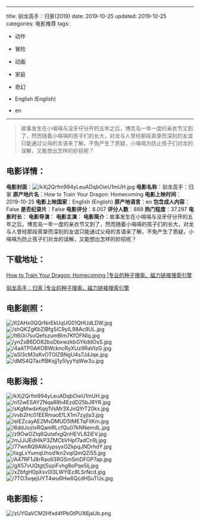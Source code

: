 
---
title: 驯龙高手：归家(2019)
date: 2019-10-25
updated: 2019-10-25
categories: 电影推荐
tags:
- 动作
- 冒险
- 动画
- 家庭
- 奇幻

- English (English)
- en
---


> 故事发生在小嗝嗝与没牙仔分开的五年之后，博克岛一年一度的亲衣节又到了，然而随着小嗝嗝的孩子们的长大，对龙与人曾经那段真挚而深刻的友谊只能通过父母的言语来了解，不免产生了质疑，小嗝嗝为防止孩子们对龙的误解，又能想出怎样的妙招呢？

## **电影详情**：

**电影封面**：<img src="https://image.tmdb.org/t/p/w200/kXj2Qrfm994yLeuADqbOieU1mUH.jpg" alt="/kXj2Qrfm994yLeuADqbOieU1mUH.jpg" title="/kXj2Qrfm994yLeuADqbOieU1mUH.jpg">
**电影名称**：驯龙高手：归家
**原产地片名**：How to Train Your Dragon: Homecoming
**电影上映时间**：2019-10-25
**电影上映国家**：English (English)
**原产地语言**：en
**包含成人内容**：False
**是否纪录片**：False
**电影评分**：8.057
**评分人数**：888
**热门程度**：37.297
**电影时长**：
**电影导演**：
**电影主演**：
**电影简介**：故事发生在小嗝嗝与没牙仔分开的五年之后，博克岛一年一度的亲衣节又到了，然而随着小嗝嗝的孩子们的长大，对龙与人曾经那段真挚而深刻的友谊只能通过父母的言语来了解，不免产生了质疑，小嗝嗝为防止孩子们对龙的误解，又能想出怎样的妙招呢？

## **下载地址**：
[How to Train Your Dragon: Homecoming |专业的种子搜索、磁力链接搜索引擎](https://movie.amd794.com:2083/?search=How%20to%20Train%20Your%20Dragon%3A%20Homecoming&ordering=&mode=match_phrase&page_size=10&page=1)

[驯龙高手：归家 |专业的种子搜索、磁力链接搜索引擎](https://movie.amd794.com:2083/?search=%E9%A9%AF%E9%BE%99%E9%AB%98%E6%89%8B%EF%BC%9A%E5%BD%92%E5%AE%B6&ordering=&mode=match_phrase&page_size=10&page=1)
 

## **电影剧照**：
<img src="https://image.tmdb.org/t/p/original/lI2AHx0QQrNnEkUqUG01QHUdLDW.jpg" alt="/lI2AHx0QQrNnEkUqUG01QHUdLDW.jpg" title="/lI2AHx0QQrNnEkUqUG01QHUdLDW.jpg"><img src="https://image.tmdb.org/t/p/original/shQKZgKbZlBfg5iC9yIL98Ac9UL.jpg" alt="/shQKZgKbZlBfg5iC9yIL98Ac9UL.jpg" title="/shQKZgKbZlBfg5iC9yIL98Ac9UL.jpg"><img src="https://image.tmdb.org/t/p/original/lt6Oii7soQefszumBlm7KfOFNIq.jpg" alt="/lt6Oii7soQefszumBlm7KfOFNIq.jpg" title="/lt6Oii7soQefszumBlm7KfOFNIq.jpg"><img src="https://image.tmdb.org/t/p/original/ynZsB6DO82boDbxwzkbGYkddOsS.jpg" alt="/ynZsB6DO82boDbxwzkbGYkddOsS.jpg" title="/ynZsB6DO82boDbxwzkbGYkddOsS.jpg"><img src="https://image.tmdb.org/t/p/original/4aATP0AKOBWckncRyXUz9RaVIzG.jpg" alt="/4aATP0AKOBWckncRyXUz9RaVIzG.jpg" title="/4aATP0AKOBWckncRyXUz9RaVIzG.jpg"><img src="https://image.tmdb.org/t/p/original/aSl3cM3sKvOTOlZBNgU4s7JdJqe.jpg" alt="/aSl3cM3sKvOTOlZBNgU4s7JdJqe.jpg" title="/aSl3cM3sKvOTOlZBNgU4s7JdJqe.jpg"><img src="https://image.tmdb.org/t/p/original/dMS4Q7acffBKsjj1y5IyyYqWw3u.jpg" alt="/dMS4Q7acffBKsjj1y5IyyYqWw3u.jpg" title="/dMS4Q7acffBKsjj1y5IyyYqWw3u.jpg">

## **电影海报**：
<img src="https://image.tmdb.org/t/p/original/kXj2Qrfm994yLeuADqbOieU1mUH.jpg" alt="/kXj2Qrfm994yLeuADqbOieU1mUH.jpg" title="/kXj2Qrfm994yLeuADqbOieU1mUH.jpg"><img src="https://image.tmdb.org/t/p/original/n12wESAYZNqa88h4EzdD25bJRYR.jpg" alt="/n12wESAYZNqa88h4EzdD25bJRYR.jpg" title="/n12wESAYZNqa88h4EzdD25bJRYR.jpg"><img src="https://image.tmdb.org/t/p/original/sKgMwdxKqq1VsMr3XJnQYrT20kx.jpg" alt="/sKgMwdxKqq1VsMr3XJnQYrT20kx.jpg" title="/sKgMwdxKqq1VsMr3XJnQYrT20kx.jpg"><img src="https://image.tmdb.org/t/p/original/vvb2Hc01EERmaoEfLX1m7zyjla3.jpg" alt="/vvb2Hc01EERmaoEfLX1m7zyjla3.jpg" title="/vvb2Hc01EERmaoEfLX1m7zyjla3.jpg"><img src="https://image.tmdb.org/t/p/original/eIEZcayAE2MvDMUD5tMETqFiIKm.jpg" alt="/eIEZcayAE2MvDMUD5tMETqFiIKm.jpg" title="/eIEZcayAE2MvDMUD5tMETqFiIKm.jpg"><img src="https://image.tmdb.org/t/p/original/6ddJozIxRQamRLcfQu07kNNemdL.jpg" alt="/6ddJozIxRQamRLcfQu07kNNemdL.jpg" title="/6ddJozIxRQamRLcfQu07kNNemdL.jpg"><img src="https://image.tmdb.org/t/p/original/z9OwOZlq6QutafxgQnHEVL82iEV.jpg" alt="/z9OwOZlq6QutafxgQnHEVL82iEV.jpg" title="/z9OwOZlq6QutafxgQnHEVL82iEV.jpg"><img src="https://image.tmdb.org/t/p/original/mJJiJEdHlkP3ZMCbVHpf7adCn9j.jpg" alt="/mJJiJEdHlkP3ZMCbVHpf7adCn9j.jpg" title="/mJJiJEdHlkP3ZMCbVHpf7adCn9j.jpg"><img src="https://image.tmdb.org/t/p/original/77wnRQ9AWJypsyxOZkpqJNDrhdY.jpg" alt="/77wnRQ9AWJypsyxOZkpqJNDrhdY.jpg" title="/77wnRQ9AWJypsyxOZkpqJNDrhdY.jpg"><img src="https://image.tmdb.org/t/p/original/tsgLxYumqUhod1kn2vqiQmQZi55.jpg" alt="/tsgLxYumqUhod1kn2vqiQmQZi55.jpg" title="/tsgLxYumqUhod1kn2vqiQmQZi55.jpg"><img src="https://image.tmdb.org/t/p/original/A47RF1J8rRao63RGSmSmDFGP7ap.jpg" alt="/A47RF1J8rRao63RGSmSmDFGP7ap.jpg" title="/A47RF1J8rRao63RGSmSmDFGP7ap.jpg"><img src="https://image.tmdb.org/t/p/original/gX57vUQtgtj5spiFvhg8oPqe5lj.jpg" alt="/gX57vUQtgtj5spiFvhg8oPqe5lj.jpg" title="/gX57vUQtgtj5spiFvhg8oPqe5lj.jpg"><img src="https://image.tmdb.org/t/p/original/xZbfgH0pXsv0I3LWYlEc8LSrNcd.jpg" alt="/xZbfgH0pXsv0I3LWYlEc8LSrNcd.jpg" title="/xZbfgH0pXsv0I3LWYlEc8LSrNcd.jpg"><img src="https://image.tmdb.org/t/p/original/7TO3vqejUYT4wu6Hw6QcdHSuTUs.jpg" alt="/7TO3vqejUYT4wu6Hw6QcdHSuTUs.jpg" title="/7TO3vqejUYT4wu6Hw6QcdHSuTUs.jpg">

## **电影图标**：
<img src="https://image.tmdb.org/t/p/original/zUYGaVCM2Hfxd4fPbGtPUX6jaUb.png" alt="/zUYGaVCM2Hfxd4fPbGtPUX6jaUb.png" title="/zUYGaVCM2Hfxd4fPbGtPUX6jaUb.png">
